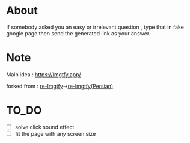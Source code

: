 # About
If somebody asked you an easy or irrelevant question , type that in fake google page then send the generated link as your answer.

# Note
Main idea : https://lmgtfy.app/

forked from : [re-lmgtfy](https://github.com/Arinerron/re-lmgtfy)->[re-lmgtfy(Persian)](https://github.com/jadijadi/re-lmgtfy)

# TO_DO
- [ ] solve click sound effect
- [ ] fit the page with any screen size
